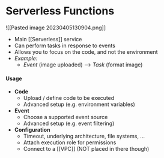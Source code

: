 # Serverless Functions
![[Pasted image 20230405130904.png]]
- Main [[Serverless]] service
- Can perform tasks in response to events
- Allows you to focus on the code, and not the environment
- *Example:*
	- *Event* (image uploaded) --> *Task* (format image)

#### Usage
- **Code**
	- Upload / define code to be executed
	- Advanced setup (e.g. environment variables)
- **Event**
	- Choose a supported event source
	- Advanced setup (e.g. event filtering)
- **Configuration**
	- Timeout, underlying architecture, file systems, ...
	- Attach execution role for permissions
	- Connect to a [[VPC]] (NOT placed in there though)

